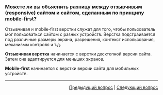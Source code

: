 ### Можете ли вы объяснить разницу между отзывчивым (responsive) сайтом и сайтом, сделанным по принципу mobile-first?

Отзывчивая и mobile-first верстки служат для того, чтобы пользователь мог пользоваться сайтом с разных устройств. Верстка подстраивается под различные размеры экрана, разрешения, контекст использования, механизмы контроля и т.д.

**Отзывчивая верстка** начинается с верстки десктопной версии сайта. Затем она адаптируется для меньших экранов.

**Mobile-first** начинается с верстки версии сайта для мобильных устройств.

---

<div align="right">
<a href="25.md">Предыдущий вопрос</a> | <a href="27.md">Следующий вопрос</a>
</div>
